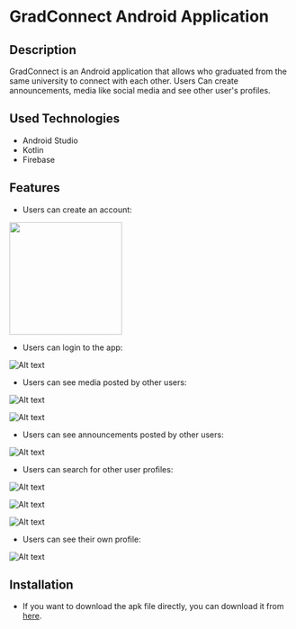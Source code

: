 # GradConnect Android Application

## Description
GradConnect is an Android application that allows who graduated from the same university to connect with each other. Users Can create announcements, media like social media and see other user's profiles.

## Used Technologies
- Android Studio
- Kotlin
- Firebase

## Features
- Users can create an account:

<img src="screenshots/signup.png" width="200">

- Users can login to the app:

![Alt text](screenshots/signin.png?raw=true "Title")

- Users can see media posted by other users:

![Alt text](screenshots/media.png?raw=true "Title")

![Alt text](screenshots/media2.png?raw=true "Title")

- Users can see announcements posted by other users:

![Alt text](screenshots/announcements.png?raw=true "Title")

- Users can search for other user profiles:

![Alt text](screenshots/search.png?raw=true "Title")

![Alt text](screenshots/search2.png?raw=true "Title")

![Alt text](screenshots/profile2.png?raw=true "Title")

- Users can see their own profile:

![Alt text](screenshots/profile.png?raw=true "Title")


## Installation
- If you want to download the apk file directly, you can download it from [here](gradConnect.apk).

